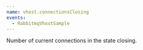 ```yaml
---
name: vhost.connectionsClosing
events:
  - RabbitmqVhostSample
---
```


Number of current connections in the state closing.